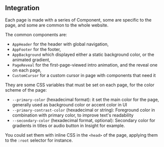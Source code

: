 ## Integration

Each page is made with a series of Component, some are specific to the page, and some are common to the whole website.

The common components are:
* `AppHeader` for the header with global navigation,
* `AppFooter` for the footer,
* `AppBackground` which displayed either a static background color, or the animated gradient,
* `PageReveal` for the first-page-viewed intro animation, and the reveal one on each page,
* `CustomCursor` for a custom cursor in page with components that need it

They are some CSS variables that must be set on each page, for the color scheme of the page:
* `--primary-color` (hexadecimal format): it set the main color for the page, generally used as background color or accent color in UI
* `--primary-contrast-color` (hexadecimal or string): Foreground color in combination with primary color, to improve text's readability
* `--secondary-color` (hexadecimal format, optional): Secondary color for gradients in titles or audio button in Insight for example.

You could set them with inline CSS in the `<head>` of the page, applying them to the `:root` selector for instance.
